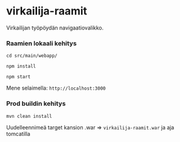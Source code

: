 # virkailija-raamit
Virkailijan työpöydän navigaatiovalikko.

### Raamien lokaali kehitys
`cd src/main/webapp/`

`npm install`

`npm start`

Mene selaimella: `http://localhost:3000`

### Prod buildin kehitys
`mvn clean install`

Uudelleennimeä target kansion .war => `virkailija-raamit.war` ja aja tomcatilla
